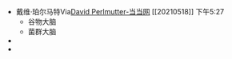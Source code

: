 - 戴维·珀尔马特Via[David Perlmutter-当当网](http://search.dangdang.com/?key=David%20Perlmutter&act=input) [[20210518]] 下午5:27
    - 谷物大脑
    - 菌群大脑
- 
- 
